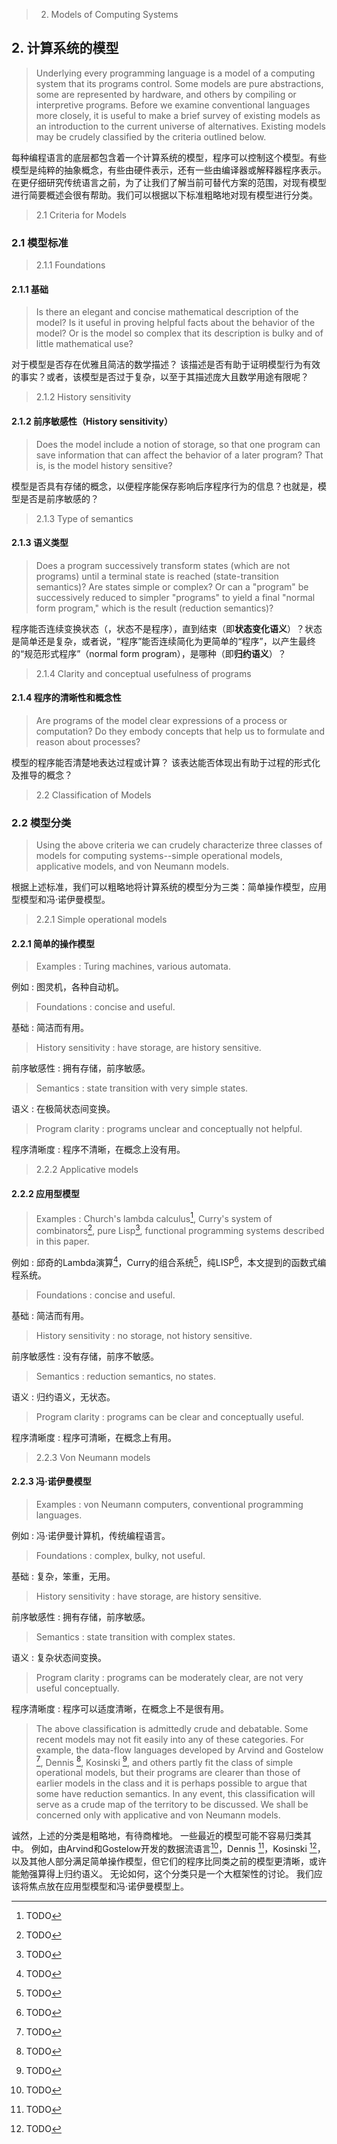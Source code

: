 > 2. Models of Computing Systems

## 2. 计算系统的模型

> Underlying every programming language is a model of a computing system that its programs control. Some models are pure abstractions, some are represented by hardware, and others by compiling or interpretive programs. Before we examine conventional languages more closely, it is useful to make a brief survey of existing models as an introduction to the current universe of alternatives. Existing models may be crudely classified by the criteria outlined below.

每种编程语言的底层都包含着一个计算系统的模型，程序可以控制这个模型。有些模型是纯粹的抽象概念，有些由硬件表示，还有一些由编译器或解释器程序表示。在更仔细研究传统语言之前，为了让我们了解当前可替代方案的范围，对现有模型进行简要概述会很有帮助。我们可以根据以下标准粗略地对现有模型进行分类。

> 2.1 Criteria for Models 

### 2.1 模型标准

> 2.1.1 Foundations

#### 2.1.1 基础

> Is there an elegant and concise mathematical description of the model? Is it useful in proving helpful facts about the behavior of the model? Or is the model so complex that its description is bulky and of little mathematical use? 

对于模型是否存在优雅且简洁的数学描述？ 该描述是否有助于证明模型行为有效的事实？或者，该模型是否过于复杂，以至于其描述庞大且数学用途有限呢？

> 2.1.2 History sensitivity

#### 2.1.2 前序敏感性（History sensitivity）

> Does the model include a notion of storage, so that one program can save information that can affect the behavior of a later program? That is, is the model history sensitive? 

模型是否具有存储的概念，以便程序能保存影响后序程序行为的信息？也就是，模型是否是前序敏感的？

> 2.1.3 Type of semantics

#### 2.1.3 语义类型

> Does a program successively transform states (which are not programs) until a terminal state is reached (state-transition semantics)? Are states simple or complex? Or can a "program" be successively reduced to simpler "programs" to yield a final "normal form program," which is the result (reduction semantics)?

程序能否连续变换状态（，状态不是程序），直到结束（即**状态变化语义**）？状态是简单还是复杂，或者说，“程序”能否连续简化为更简单的“程序”，以产生最终的“规范形式程序”（normal form program），是哪种（即**归约语义**）？

> 2.1.4 Clarity and conceptual usefulness of programs

#### 2.1.4 程序的清晰性和概念性

> Are programs of the model clear expressions of a process or computation? Do they embody concepts that help us to formulate and reason about processes?

模型的程序能否清楚地表达过程或计算？ 该表达能否体现出有助于过程的形式化及推导的概念？


> 2.2 Classification of Models 

### 2.2 模型分类

> Using the above criteria we can crudely characterize three classes of models for computing systems--simple operational models, applicative models, and von Neumann models. 

根据上述标准，我们可以粗略地将计算系统的模型分为三类：简单操作模型，应用型模型和冯·诺伊曼模型。

> 2.2.1 Simple operational models 

#### 2.2.1 简单的操作模型

> Examples
> :	Turing machines, various automata.

例如
:	图灵机，各种自动机。
 
> Foundations
> :	concise and useful.

基础
:	简洁而有用。

> History sensitivity
> :	have storage, are history sensitive.

前序敏感性
:	拥有存储，前序敏感。

> Semantics
> :	state transition with very simple states.

语义
:	在极简状态间变换。

> Program clarity
> :	programs unclear and conceptually not helpful.

程序清晰度
:	程序不清晰，在概念上没有用。


> 2.2.2 Applicative models 

#### 2.2.2 应用型模型

> Examples
> :	Church's lambda calculus[^5], Curry's system of combinators[^6], pure Lisp[^17], functional programming systems described in this paper.

例如
:	邱奇的Lambda演算[^5]，Curry的组合系统[^6]，纯LISP[^17]，本文提到的函数式编程系统。

> Foundations
> :	concise and useful.

基础
:	简洁而有用。

> History sensitivity
> :	no storage, not history sensitive.

前序敏感性
:	没有存储，前序不敏感。

> Semantics
> :	reduction semantics, no states.

语义
:	归约语义，无状态。

> Program clarity
> :	programs can be clear and conceptually useful.

程序清晰度
:	程序可清晰，在概念上有用。

[^5]: TODO 
[^6]: TODO 
[^17]: TODO 

> 2.2.3 Von Neumann models

#### 2.2.3 冯·诺伊曼模型 

> Examples
> :	von Neumann computers, conventional programming languages.

例如
:	冯·诺伊曼计算机，传统编程语言。

> Foundations
> :	complex, bulky, not useful.

基础
:	复杂，笨重，无用。

> History sensitivity
> :	have storage, are history sensitive.

前序敏感性
:	拥有存储，前序敏感。

> Semantics
> :	state transition with complex states.

语义
:	复杂状态间变换。

> Program clarity
> :	programs can be moderately clear, are not very useful conceptually.

程序清晰度
:	程序可以适度清晰，在概念上不是很有用。


> The above classification is admittedly crude and debatable. Some recent models may not fit easily into any of these categories. For example, the data-flow languages developed by Arvind and Gostelow [^1], Dennis [^7], Kosinski [^13], and others partly fit the class of simple operational models, but their programs are clearer than those of earlier models in the class and it is perhaps possible to argue that some have reduction semantics. In any event, this classification will serve as a crude map of the territory to be discussed. We shall be concerned only with applicative and von Neumann models. 

诚然，上述的分类是粗略地，有待商榷地。 一些最近的模型可能不容易归类其中。 例如，由Arvind和Gostelow开发的数据流语言[^1]，Dennis [^7]，Kosinski [^13]，以及其他人部分满足简单操作模型，但它们的程序比同类之前的模型更清晰，或许能勉强算得上归约语义。 无论如何，这个分类只是一个大框架性的讨论。 我们应该将焦点放在应用型模型和冯·诺伊曼模型上。

[^1]:  TODO
[^7]:  TODO
[^13]:  TODO
